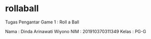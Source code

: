 # rollaball

Tugas Pengantar Game 1 : Roll a Ball

Nama    : Dinda Arinawati Wiyono
NIM     : 201910370311349
Kelas   : PG-G
 
